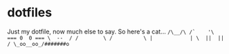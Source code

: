 # dotfiles

Just my dotfile, now much else to say. So here's a cat...
``
    /\__/\
   /`    '\
 === 0  0 ===
   \  --  /
  /        \
 /          \
|            |
 \  ||  ||  /
  \_oo__oo_/#######o
``
